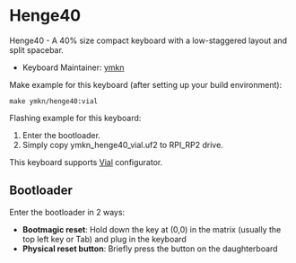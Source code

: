 # Henge40

Henge40 - A 40% size compact keyboard with a low-staggered layout and split spacebar.

* Keyboard Maintainer: [ymkn](https://github.com/ymkn)

Make example for this keyboard (after setting up your build environment):

    make ymkn/henge40:vial

Flashing example for this keyboard:

1. Enter the bootloader.
2. Simply copy ymkn_henge40_vial.uf2 to RPI_RP2 drive.

This keyboard supports [Vial](https://get.vial.today/) configurator.

## Bootloader

Enter the bootloader in 2 ways:

* **Bootmagic reset**: Hold down the key at (0,0) in the matrix (usually the top left key or Tab) and plug in the keyboard
* **Physical reset button**: Briefly press the button on the daughterboard
